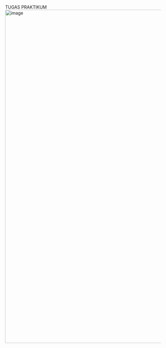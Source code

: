 TUGAS PRAKTIKUM
<img width="1919" height="1079" alt="image" src="https://github.com/user-attachments/assets/0c896698-202f-4958-9d5d-55940c4ce557" />
